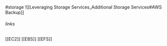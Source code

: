 #storage 
![[Leveraging Storage Services_Additional Storage Services#AWS Backup]]
###### links
[[EC2]]
[[EBS]]
[[EFS]]